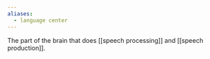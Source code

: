 ```yaml
---
aliases:
  - language center
---
```

The part of the brain that does [[speech processing]] and [[speech production]].